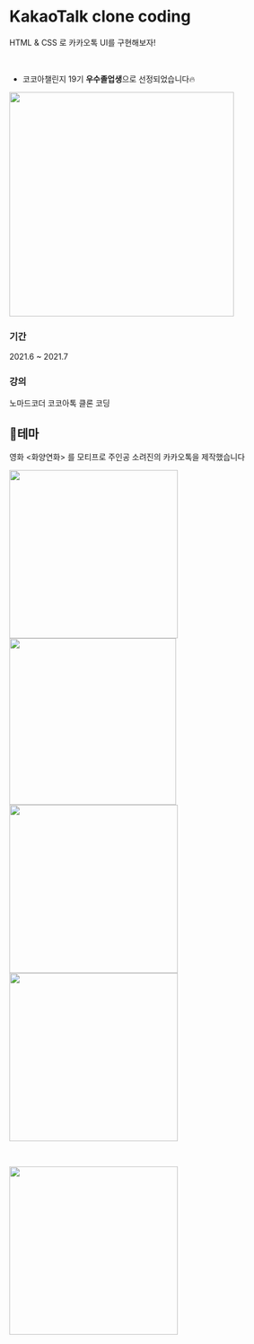 # KakaoTalk clone coding

HTML & CSS 로 카카오톡 UI를 구현해보자!

&nbsp;
* 코코아챌린지 19기 **우수졸업생**으로 선정되었습니다🔥

<img src="https://user-images.githubusercontent.com/86906350/174694571-fde90d4a-1e5d-4210-b4eb-4600af3f777d.png" width="400" hight="500"> 

### 기간
2021.6 ~ 2021.7

### 강의
노마드코더 코코아톡 클론 코딩
&nbsp;

## 📌테마

영화 <화양연화> 를 모티프로 주인공 소려진의 카카오톡을 제작했습니다
&nbsp;


<div>
  <img src="https://user-images.githubusercontent.com/86906350/174698272-e10e0d41-63ec-4539-8427-c4861be6f9fd.PNG" width = 300>
  <img src="https://user-images.githubusercontent.com/86906350/174701061-6c484ed5-c829-4e8c-af1f-7913758fc26b.PNG" width = 297>
</div>
<div>
  <img src="https://user-images.githubusercontent.com/86906350/174701072-b5fe1c60-9268-45c9-96c0-7d3e487f126c.PNG" width = 300>
  <img src="https://user-images.githubusercontent.com/86906350/174701069-b055ee99-50d9-4b47-9221-035e30a12045.PNG" width = 300>
</div>

&nbsp;

<img src="https://user-images.githubusercontent.com/86906350/174701544-70cf682a-90ac-435a-8ee1-6b92eb5b7022.gif" width = 300>

                                                                                                                            
                                                                                                                                      


